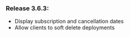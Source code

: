 ### Release 3.6.3:

- Display subscription and cancellation dates
- Allow clients to soft delete deployments
